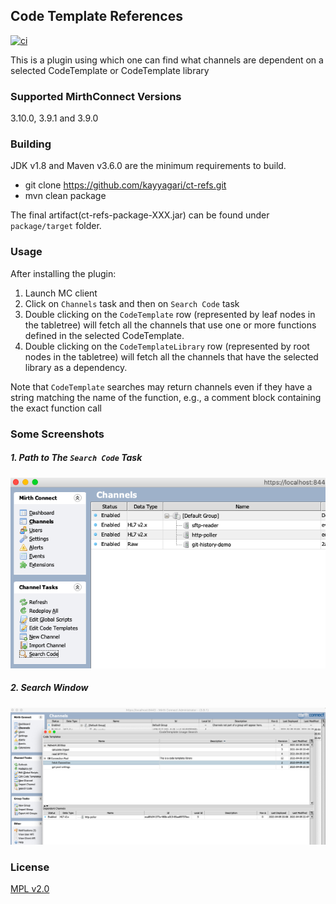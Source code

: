 ## Code Template References
[![ci](https://github.com/kayyagari/ct-refs/actions/workflows/maven.yml/badge.svg)](https://github.com/kayyagari/ct-refs/actions/workflows/maven.yml)

This is a plugin using which one can find what channels are dependent on a selected CodeTemplate or CodeTemplate library

### Supported MirthConnect Versions
3.10.0, 3.9.1 and 3.9.0

### Building
JDK v1.8 and Maven v3.6.0 are the minimum requirements to build.
* git clone https://github.com/kayyagari/ct-refs.git
* mvn clean package

The final artifact(ct-refs-package-XXX.jar) can be found under `package/target` folder.

### Usage
After installing the plugin:
1. Launch MC client
2. Click on `Channels` task and then on `Search Code` task
3. Double clicking on the `CodeTemplate` row (represented by leaf nodes in the tabletree) will fetch all the channels that use one or more functions defined in the selected CodeTemplate.
4. Double clicking on the `CodeTemplateLibrary` row (represented by root nodes in the tabletree) will fetch all the channels that have the selected library as a dependency.

Note that `CodeTemplate` searches may return channels even if they have a string matching the name of the function, e.g., a comment block containing the exact function call

### Some Screenshots
##### 1. Path to The `Search Code` Task
![](screenshots/search-code-task.png)

##### 2. Search Window
![](screenshots/search-window.png)

### License
[MPL v2.0](https://github.com/kayyagari/ct-refs/blob/master/LICENSE.txt)